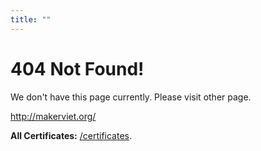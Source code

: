 ```yaml
---
title: ""
---
```


# 404 Not Found!

We don't have this page currently. Please visit other page.

<http://makerviet.org/>

**All Certificates:** [/certificates](/certificates).